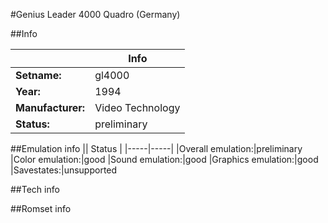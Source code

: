 #Genius Leader 4000 Quadro (Germany)

##Info

||Info|
|-----|-----|
|**Setname:**|gl4000
|**Year:**|1994
|**Manufacturer:**|Video Technology
|**Status:**|preliminary

##Emulation info
|| Status |
|-----|-----|
|Overall emulation:|preliminary
|Color emulation:|good
|Sound emulation:|good
|Graphics emulation:|good
|Savestates:|unsupported

##Tech info

##Romset info

<!--- START OF EDITED COMMENT DO NOT TOUCH TEXT ABOVE-->

